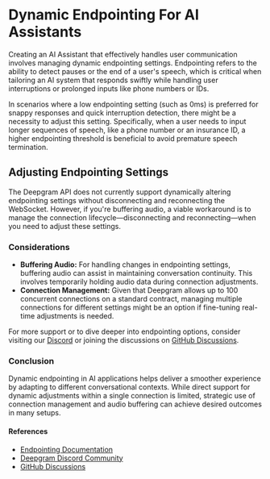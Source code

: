 # Dynamic Endpointing For AI Assistants

Creating an AI Assistant that effectively handles user communication involves managing dynamic endpointing settings. Endpointing refers to the ability to detect pauses or the end of a user's speech, which is critical when tailoring an AI system that responds swiftly while handling user interruptions or prolonged inputs like phone numbers or IDs.

In scenarios where a low endpointing setting (such as 0ms) is preferred for snappy responses and quick interruption detection, there might be a necessity to adjust this setting. Specifically, when a user needs to input longer sequences of speech, like a phone number or an insurance ID, a higher endpointing threshold is beneficial to avoid premature speech termination.

## Adjusting Endpointing Settings

The Deepgram API does not currently support dynamically altering endpointing settings without disconnecting and reconnecting the WebSocket. However, if you're buffering audio, a viable workaround is to manage the connection lifecycle—disconnecting and reconnecting—when you need to adjust these settings.

### Considerations

- **Buffering Audio:** For handling changes in endpointing settings, buffering audio can assist in maintaining conversation continuity. This involves temporarily holding audio data during connection adjustments.
- **Connection Management:** Given that Deepgram allows up to 100 concurrent connections on a standard contract, managing multiple connections for different settings might be an option if fine-tuning real-time adjustments is needed.

For more support or to dive deeper into endpointing options, consider visiting our [Discord](https://discord.gg/deepgram) or joining the discussions on [GitHub Discussions](https://github.com/orgs/deepgram/discussions). 

### Conclusion

Dynamic endpointing in AI applications helps deliver a smoother experience by adapting to different conversational contexts. While direct support for dynamic adjustments within a single connection is limited, strategic use of connection management and audio buffering can achieve desired outcomes in many setups.

#### References
- [Endpointing Documentation](https://developers.deepgram.com/docs/endpointing)
- [Deepgram Discord Community](https://discord.gg/deepgram)
- [GitHub Discussions](https://github.com/orgs/deepgram/discussions)
